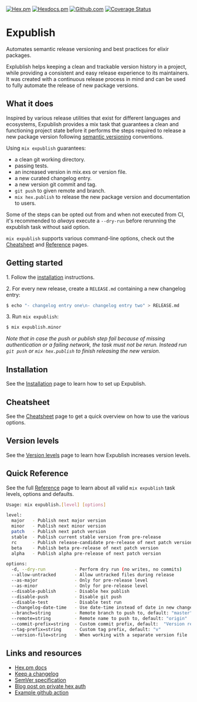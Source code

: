 [![Hex.pm](https://img.shields.io/hexpm/v/expublish)](https://hex.pm/packages/expublish)
[![Hexdocs.pm](https://img.shields.io/badge/docs-hexdocs.pm-purple)](https://hexdocs.pm/expublish)
[![Github.com](https://github.com/ucwaldo/expublish/actions/workflows/elixir.yml/badge.svg)](https://github.com/ucwaldo/expublish/actions)
[![Coverage Status](https://coveralls.io/repos/github/ucwaldo/expublish/badge.svg?branch=master)](https://coveralls.io/github/ucwaldo/expublish?branch=master)

# Expublish

Automates semantic release versioning and best practices for elixir packages.

Explublish helps keeping a clean and trackable version history in a project,
while providing a consistent and easy release experience to its maintainers.
It was created with a continuous release process in mind and can be used to
fully automate the release of new package versions.

## What it does

Inspired by various release utilities that exist for different languages and ecosystems,
Expublish provides a mix task that guarantees a clean and functioning project state
before it performs the steps required to release a new package version following
[semantic versioning](https://semver.org/) conventions.

Using `mix expublish` guarantees:

- a clean git working directory.
- passing tests.
- an increased version in mix.exs or version file.
- a new curated changelog entry.
- a new version git commit and tag.
- `git push` to given remote and branch.
- `mix hex.publish` to release the new package version and documentation to users.

Some of the steps can be opted out from and when not executed from CI,
it's recommended to _always_ execute a `--dry-run` before rerunning the expublish task without said option.

`mix expublish` supports various command-line options, check out the [Cheatsheet](./docs/CHEATSHEET.md) and [Reference](./docs/REFERENCE.md) pages.

<span id="getting-started"></span>

## Getting started

1\. Follow the [installation](./docs/INSTALLATION.md) instructions.

2\. For every new release, create a `RELEASE.md` containing a new changelog entry:

```bash
$ echo "- changelog entry one\n- changelog entry two" > RELEASE.md
```

3\. Run `mix expublish`:

```bash
$ mix expublish.minor
```

_Note that in case the push or publish step fail because of missing authentication
or a failing network, the task must not be rerun. Instead run `git push` or
`mix hex.publish` to finish releasing the new version._

## Installation

See the [Installation](./docs/INSTALLATION.md) page to learn how to set up Expublish.

<span id="version-levels"></span>

<span id="cheatsheet"></span>

## Cheatsheet

See the [Cheatsheet](./docs/CHEATSHEET.md) page to get a quick overview on how to use the various options.

<span id="version-levels"></span>

## Version levels

See the [Version levels](./docs/VERSION_LEVELS.md) page to learn how Expublish increases version levels.

<span id="quick-reference"></span>

## Quick Reference

See the full [Reference](./docs/REFERENCE.md) page to learn about all valid `mix expublish`
task levels, options and defaults.

```bash
Usage: mix expublish.[level] [options]

level:
  major   - Publish next major version
  minor   - Publish next minor version
  patch   - Publish next patch version
  stable  - Publish current stable version from pre-release
  rc      - Publish release-candidate pre-release of next patch version
  beta    - Publish beta pre-release of next patch version
  alpha   - Publish alpha pre-release of next patch version

options:
  -d, --dry-run           - Perform dry run (no writes, no commits)
  --allow-untracked       - Allow untracked files during release
  --as-major              - Only for pre-release level
  --as-minor              - Only for pre-release level
  --disable-publish       - Disable hex publish
  --disable-push          - Disable git push
  --disable-test          - Disable test run
  --changelog-date-time   - Use date-time instead of date in new changelog entry
  --branch=string         - Remote branch to push to, default: "master"
  --remote=string         - Remote name to push to, default: "origin"
  --commit-prefix=string  - Custom commit prefix, default:  "Version release"
  --tag-prefix=string     - Custom tag prefix, default: "v"
  --version-file=string   - When working with a separate version file
```

<span id="links-and-resources"></span>

## Links and resources

- [Hex.pm docs](https://hex.pm/docs/usage)
- [Keep a changelog](https://keepachangelog.com/en/1.1.0/)
- [SemVer specification](https://semver.org/)
- [Blog post on private hex auth](https://medium.com/@brunoripa/elixir-application-deployment-using-a-ci-and-private-hex-pm-dependencies-23f45fe04973)
- [Example github action](https://github.com/ucwaldo/expublish/blob/master/.github/workflows/release.yml#L31-L42)

